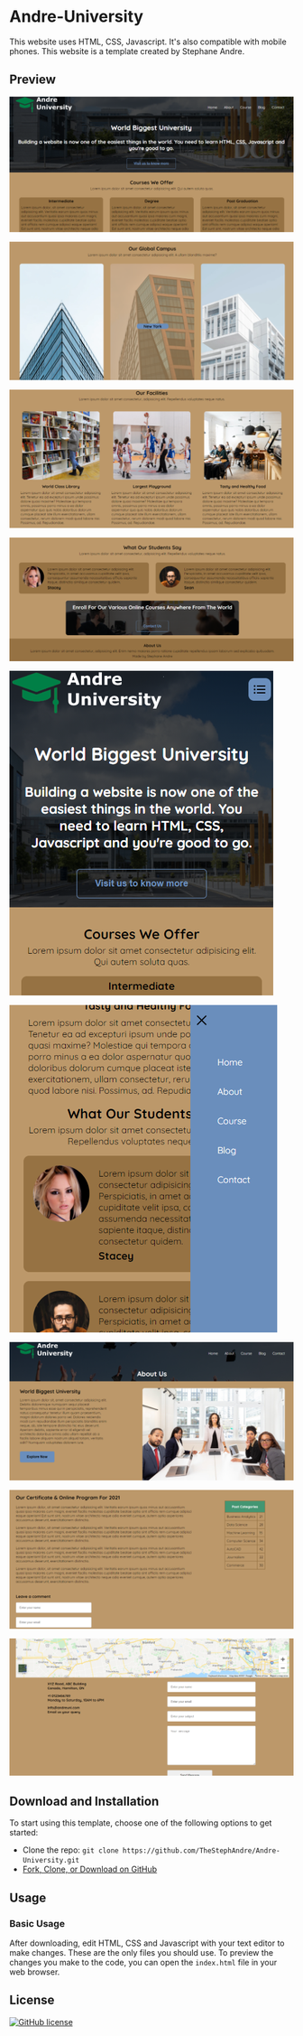 # Andre-University

This website uses HTML, CSS, Javascript. It's also compatible with mobile phones. This website is a template created by Stephane Andre.

## Preview

![Screenshot 1](screenshots/screenshot_1.png)

![Screenshot 2](screenshots/screenshot_2.png)

![Screenshot 2](screenshots/screenshot_3.png)

![Screenshot 2](screenshots/screenshot_4.png)

![Screenshot 2](screenshots/screenshot_5.png)

![Screenshot 2](screenshots/screenshot_6.png)

![Screenshot 2](screenshots/screenshot_7.png)

![Screenshot 2](screenshots/screenshot_8.png)

![Screenshot 2](screenshots/screenshot_9.png)



## Download and Installation

To start using this template, choose one of the following options to get started:

* Clone the repo: `git clone https://github.com/TheStephAndre/Andre-University.git`
* [Fork, Clone, or Download on GitHub](https://github.com/TheStephAndre/Andre-University)

## Usage

### Basic Usage

After downloading, edit HTML, CSS and Javascript with your text editor to make changes. These are the only files you should use. To preview the changes you make to the code, you can open the `index.html` file in your web browser.

## License

[![GitHub license](https://img.shields.io/badge/license-MIT-blue.svg)](https://github.com/TheStephAndre/Andre-University/blob/master/LICENSE)

